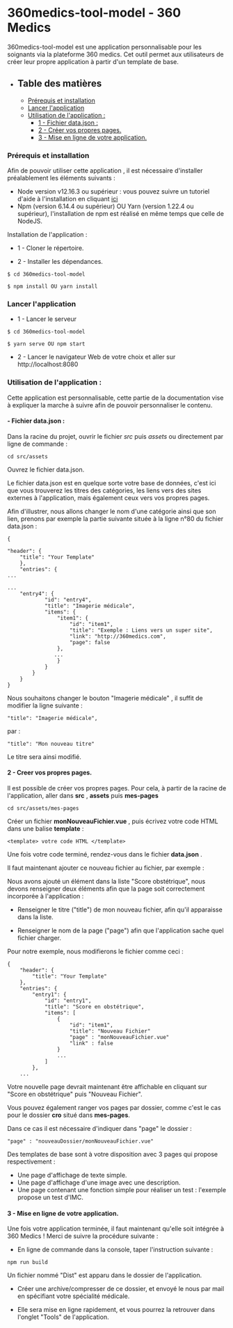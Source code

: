 # 360medics-tool-model - 360 Medics 

360medics-tool-model est une application personnalisable pour les soignants via la plateforme 360 medics.
Cet outil permet aux utilisateurs de créer leur propre application à partir d'un template de base.

- ## Table des matières
    - [Prérequis et installation](#prérequis-et-installation)
    - [Lancer l'application](#lancer-lapplication)
    - [Utilisation de l'application :](#utilisation-de-lapplication-)
      - [1 - Fichier data.json :](#--fichier-datajson-)
      - [2 - Créer vos propres pages.](#2---creer-vos-propres-pages)
      - [3 - Mise en ligne de votre application.](#3---mise-en-ligne-de-votre-application)


### Prérequis et installation
Afin de pouvoir utiliser cette application , il est nécessaire d'installer préalablement les éléments suivants :
- Node version v12.16.3 ou supérieur : vous pouvez suivre un tutoriel d'aide à l'installation en cliquant [ici](https://openclassrooms.com/fr/courses/1056721-des-applications-ultra-rapides-avec-node-js/1056956-installer-node-js)
- Npm (version 6.14.4 ou supérieur) OU Yarn (version 1.22.4 ou supérieur), l'installation de npm est réalisé en même temps que celle de NodeJS.


Installation de l'application :
- 1 - Cloner le répertoire.
* 2 - Installer les dépendances.

```
$ cd 360medics-tool-model

$ npm install OU yarn install
```

### Lancer l'application

- 1 - Lancer le serveur

```
$ cd 360medics-tool-model

$ yarn serve OU npm start

```

- 2 - Lancer le navigateur Web de votre choix et aller sur http://localhost:8080

### Utilisation de l'application :

Cette application est personnalisable, cette partie de la documentation vise à expliquer la marche à suivre afin de pouvoir personnaliser le contenu.

#### - Fichier data.json :

Dans la racine du projet, ouvrir le fichier _src_ puis _assets_ ou directement par ligne de commande :
```
cd src/assets 
```
Ouvrez le fichier data.json.

Le fichier data.json est en quelque sorte votre base de données, c'est ici que vous trouverez les titres des catégories, les liens vers des sites externes à l'application, mais également ceux vers vos propres pages.

Afin d'illustrer, nous allons changer le nom d'une catégorie ainsi que son lien, prenons par exemple la partie suivante située à la ligne n°80 du fichier data.json :

```
{

"header": {
    "title": "Your Template"
    },
    "entries": {
...

...
    "entry4": {
            "id": "entry4",
            "title": "Imagerie médicale",
            "items": {
                "item1": {
                    "id": "item1",
                    "title": "Exemple : Liens vers un super site",
                    "link": "http://360medics.com",
                    "page": false
                },
               ...
                }
            }
        }
    }
}
```

Nous souhaitons changer le bouton "Imagerie médicale" , il suffit de modifier la ligne suivante :
```
"title": "Imagerie médicale",
```

par :

```
"title": "Mon nouveau titre"
```

Le titre sera ainsi modifié.


#### 2 - Creer vos propres pages.

Il est possible de créer vos propres pages.
Pour cela, à partir de la racine de l'application, aller dans __src__ , __assets__ puis __mes-pages__  
```
cd src/assets/mes-pages 
```

Créer un fichier __monNouveauFichier.vue__ , puis écrivez votre code HTML dans une balise __template__ : 
```
<template> votre code HTML </template> 
```

Une fois votre code terminé, rendez-vous dans le fichier __data.json__ .

Il faut maintenant ajouter ce nouveau fichier au fichier, par exemple :

Nous avons ajouté un élément dans la liste "Score obstétrique",  nous devons renseigner deux éléments afin que la page soit correctement incorporée à l'application :  

* Renseigner le titre ("title") de mon nouveau fichier, afin qu'il apparaisse dans la liste.

* Renseigner le nom de la page ("page") afin que l'application sache quel fichier charger.

Pour notre exemple, nous modifierons le fichier comme ceci : 

```
{
    "header": {
        "title": "Your Template"
    },
    "entries": {
        "entry1": {
            "id": "entry1",
            "title": "Score en obstétrique",
            "items": [
                {
                    "id": "item1",
                    "title": "Nouveau Fichier"
                    "page" : "monNouveauFichier.vue"
                    "link" : false
                }
                ...
            ]
        },
    ...
```

Votre nouvelle page devrait maintenant être affichable en cliquant sur "Score en obstétrique" puis "Nouveau Fichier".

Vous pouvez également ranger vos pages par dossier, comme c'est le cas pour le dossier __cro__ situé dans __mes-pages__.

Dans ce cas il est nécessaire d'indiquer dans "page" le dossier : 
```
"page" : "nouveauDossier/monNouveauFichier.vue"
```

Des templates de base sont à votre disposition avec 3 pages qui propose respectivement : 

* Une page d'affichage de texte simple.
* Une page d'affichage d'une image avec une description.
* Une page contenant une fonction simple pour réaliser un test : l'exemple propose un test d'IMC.


#### 3 - Mise en ligne de votre application.

Une fois votre application terminée, il faut maintenant qu'elle soit intégrée à 360 Medics ! 
Merci de suivre la procédure suivante : 

* En ligne de commande dans la console, taper l'instruction suivante :
```
npm run build
```
Un fichier nommé "Dist" est apparu dans le dossier de l'application.

* Créer une archive/compresser de ce dossier, et envoyé le nous par mail en spécifiant votre spécialité médicale.

* Elle sera mise en ligne rapidement, et vous pourrez la retrouver dans l'onglet "Tools" de l'application.

